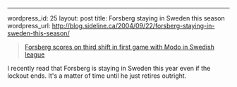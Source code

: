 --- 
wordpress_id: 25
layout: post
title: Forsberg staying in Sweden this season
wordpress_url: http://blog.sideline.ca/2004/09/22/forsberg-staying-in-sweden-this-season/

<blockquote>
 <a title="Forsberg scores on third shift in first game with Modo in Swedish league" href="http://www.newsisfree.com/iclick/i,54307086,7370,f/">Forsberg scores on third shift in first game with Modo in Swedish league</a>
</blockquote>
I recently read that Forsberg is staying in Sweden this year even if the lockout ends.  It's a matter of time until he just retires outright.
